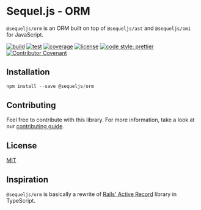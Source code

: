 # Sequel.js - ORM

`@sequeljs/orm` is an ORM built on top of `@sequeljs/ast` and `@sequeljs/omi`
for JavaScript.

[![build](https://github.com/sequeljs/orm/workflows/build/badge.svg)](https://github.com/sequeljs/orm/)
[![test](https://github.com/sequeljs/orm/workflows/test/badge.svg)](https://github.com/sequeljs/orm/)
[![coverage](https://coveralls.io/repos/github/sequeljs/orm/badge.svg?branch=main)](https://coveralls.io/github/sequeljs/orm?branch=main)
[![license](https://img.shields.io/github/license/sequeljs/orm)](https://github.com/sequeljs/orm/blob/main/LICENSE.md)
[![code style: prettier](https://img.shields.io/badge/code_style-prettier-ff69b4.svg)](https://github.com/prettier/prettier)
[![Contributor Covenant](https://img.shields.io/badge/Contributor%20Covenant-v2.0%20adopted-ff69b4.svg)](https://github.com/sequeljs/orm/blob/main/CODE_OF_CONDUCT.md)

## Installation

```JavaScript
npm install --save @sequeljs/orm
```

## Contributing

Feel free to contribute with this library. For more information, take a look at
our
[contributing guide](https://github.com/sequeljs/orm/blob/main/CONTRIBUTING.md).

## License

[MIT](https://github.com/sequeljs/orm/blob/main/LICENSE)

## Inspiration

`@sequeljs/orm` is basically a rewrite of
[Rails' Active Record](https://github.com/rails/rails/tree/v6.1.0/activerecord)
library in TypeScript.

